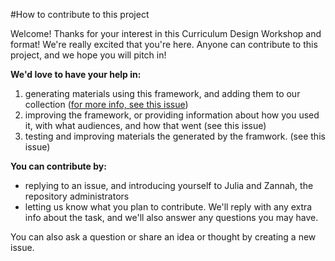 #How to contribute to this project

Welcome! Thanks for your interest in this Curriculum Design Workshop and format! We're really excited that you're here. Anyone can contribute to this project, and we hope you will pitch in!

**We'd love to have your help in:**

1. generating materials using this framework, and adding them to our collection ([for more info, see this issue](https://github.com/mozillascience/curriculum-design-workshop/issues/2))
2. improving the framework, or providing information about how you used it, with what audiences, and how that went (see this issue)
3. testing and improving materials the generated by the framwork. (see this issue)

**You can contribute by:** 
* replying to an issue, and introducing yourself to Julia and Zannah, the repository administrators
* letting us know what you plan to contribute. We'll reply with any extra info about the task, and we'll also answer any questions you may have. 

You can also ask a question or share an idea or thought by creating a new issue. 
